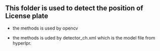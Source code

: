 ## This folder is used to detect the position of License plate

+ the methods is used by opencv

+ the methods is uded by detector_ch.xml which is the model file from hyperlpr.
